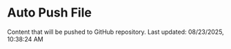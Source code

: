 # Auto Push File

Content that will be pushed to GitHub repository.
Last updated: 08/23/2025, 10:38:24 AM